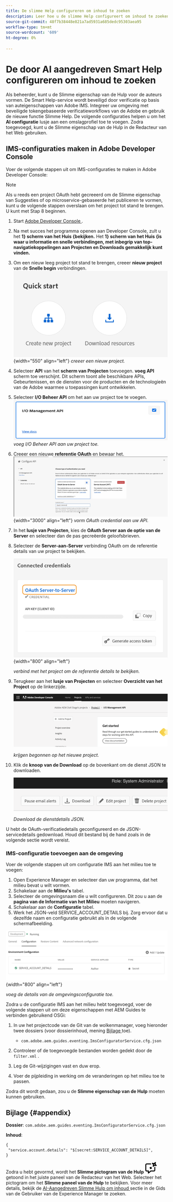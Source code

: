 ```yaml
---
title: De slimme Help configureren om inhoud te zoeken
description: Leer hoe u de slimme Help configureert om inhoud te zoeken
source-git-commit: 48f7b38448e821a7ad5931a685dedc95303aea95
workflow-type: tm+mt
source-wordcount: '609'
ht-degree: 0%

---
```



# De door AI aangedreven Smart Help configureren om inhoud te zoeken

Als beheerder, kunt u de Slimme eigenschap van de Hulp voor de auteurs vormen. De Smart Help-service wordt beveiligd door verificatie op basis van auteigenschappen van Adobe IMS. Integreer uw omgeving met beveiligde tokengebaseerde verificatieworkflows van de Adobe en gebruik de nieuwe functie Slimme Help. De volgende configuraties helpen u om het **AI configuratie** lusje aan een omslagprofiel toe te voegen. Zodra toegevoegd, kunt u de Slimme eigenschap van de Hulp in de Redacteur van het Web gebruiken.

## IMS-configuraties maken in Adobe Developer Console

Voer de volgende stappen uit om IMS-configuraties te maken in Adobe Developer Console:

>[!NOTE]
>
>Als u reeds een project OAuth hebt gecreeerd om de Slimme eigenschap van Suggesties of op microservice-gebaseerde het publiceren te vormen, kunt u de volgende stappen overslaan om het project tot stand te brengen. U kunt met Stap 8 beginnen.

1. Start [ Adobe Developer Console ](https://developer.adobe.com/console).
1. Na met succes het programma openen aan Developer Console, zult u het **1} scherm van het Huis {bekijken.** Het **1} scherm van het Huis {is waar u informatie en snelle verbindingen, met inbegrip van top-navigatiekoppelingen aan Projecten en Downloads gemakkelijk kunt vinden.**
1. Om een nieuw leeg project tot stand te brengen, creeer **nieuw project** van de **Snelle begin** verbindingen.
   ![ Snelle beginverbindingen ](assets/conf-ss-quick-start.png) {width="550" align="left"}
   *creeer een nieuw project.*

1. Selecteer **API** van het **scherm van Projecten** toevoegen.  **voeg API** scherm toe verschijnt. Dit scherm toont alle beschikbare APIs, Gebeurtenissen, en de diensten voor de producten en de technologieën van de Adobe waarmee u toepassingen kunt ontwikkelen.

1. Selecteer **I/O Beheer API** om het aan uw project toe te voegen.
   ![ IO Beheer API ](assets/confi-ss-io-management.png)
   *voeg I/O Beheer API aan uw project toe.*

1. Creeer een nieuwe **referentie OAuth** en bewaar het.
   ![ OAuth credential tegel in vorm API ](assets/conf-ss-OAuth-credential.png) {width="3000" align="left"}
   *vorm OAuth credential aan uw API.*

1. In het **lusje van Projecten**, kies de **OAuth Server aan de optie van de Server** en selecteer dan de pas gecreëerde geloofsbrieven.

1. Selecteer de **Server-aan-Server** verbinding OAuth om de referentie details van uw project te bekijken.

   ![ verbonden geloofsbrieven ](assets/conf-ss-connected-credentials.png) {width="800" align="left"}

   *verbind met het project om de referentie details te bekijken.*

1. Terugkeer aan het **lusje van Projecten** en selecteer **Overzicht van het Project** op de linkerzijde.

   <img src="assets/project-overview.png" alt="projectoverzicht" width="500">

   *krijgen begonnen op het nieuwe project.*

1. Klik de **knoop van de Download** op de bovenkant om de dienst JSON te downloaden.

   <img src="assets/download-json.png" alt="download json" width="500">

   *Download de dienstdetails JSON.*

U hebt de OAuth-verificatiedetails geconfigureerd en de JSON-servicedetails gedownload. Houd dit bestand bij de hand zoals in de volgende sectie wordt vereist.

### IMS-configuratie toevoegen aan de omgeving

Voer de volgende stappen uit om configuratie IMS aan het milieu toe te voegen:

1. Open Experience Manager en selecteer dan uw programma, dat het milieu bevat u wilt vormen.
1. Schakelaar aan de **Milieu&#39;s** tabel.
1. Selecteer de omgevingsnaam die u wilt configureren. Dit zou u aan de **pagina van de Informatie van het Milieu** moeten navigeren.
1. Schakelaar aan de **Configuratie** tabel.
1. Werk het JSON-veld SERVICE_ACCOUNT_DETAILS bij. Zorg ervoor dat u dezelfde naam en configuratie gebruikt als in de volgende schermafbeelding.

![ de configuratie van de de dienstrekening van ims ](assets/ims-service-account-config.png){width="800" align="left"}


*voeg de details van de omgevingsconfiguratie toe.*




Zodra u de configuratie IMS aan het milieu hebt toegevoegd, voer de volgende stappen uit om deze eigenschappen met AEM Guides te verbinden gebruikend OSGi:

1. In uw het projectcode van de Git van de wolkenmanager, voeg hieronder twee dossiers (voor dossierinhoud, mening [ Bijlage ](#appendix) toe).

   * `com.adobe.aem.guides.eventing.ImsConfiguratorService.cfg.json`

1. Controleer of de toegevoegde bestanden worden gedekt door de `filter.xml` .
1. Leg de Git-wijzigingen vast en duw erop.
1. Voer de pijpleiding in werking om de veranderingen op het milieu toe te passen.

Zodra dit wordt gedaan, zou u de **Slimme eigenschap van de Hulp** moeten kunnen gebruiken.



## Bijlage {#appendix}

**Dossier**:
`com.adobe.aem.guides.eventing.ImsConfiguratorService.cfg.json`

**Inhoud**:

```
{
 "service.account.details": "$[secret:SERVICE_ACCOUNT_DETAILS]",
}
```


Zodra u hebt gevormd, wordt het **Slimme pictogram van de Hulp** ![ Slimme Hulp ](assets/smart-help-icon.svg) getoond in het juiste paneel van de Redacteur van het Web. Selecteer het pictogram om het **Slimme paneel van de Hulp** te bekijken.
Voor meer details, bekijk de [ AI-Aangedreven Slimme Hulp om inhoud ](../user-guide/ai-based-smart-help.md) sectie in de Gids van de Gebruiker van de Experience Manager te zoeken.
